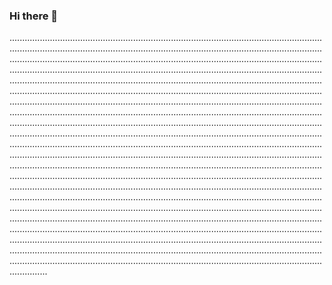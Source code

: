 ### Hi there 👋

.......................................................................................................................................................................................................................................................................................................................................................................................................................................................................................................................................................................................................................................................................................................................................................................................................................................................................................................................................................................................................................................................................................................................................................................................................................................................................................................................................................................................................................................................................................................................................................................................................................................................................................................................................................................................................................................................................................................................................................................................................................................................................................................................................................................................................................................................................................................................................................................................................................................................................................................................................................................................................................................................................................................................................................................................................................................................